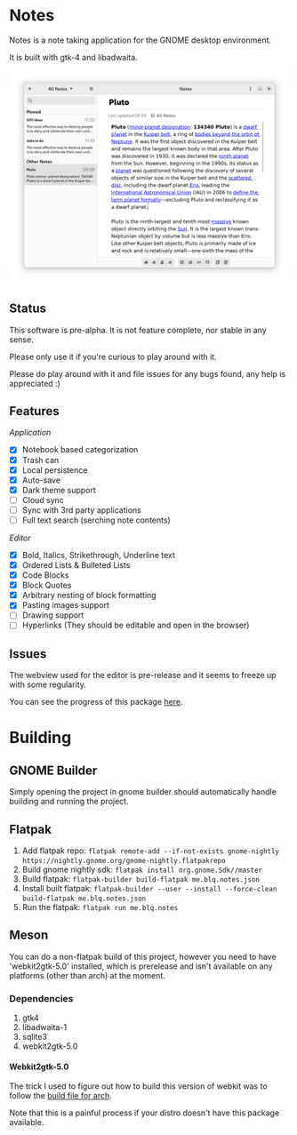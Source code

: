 # Notes

Notes is a note taking application for the GNOME desktop environment.

It is built with gtk-4 and libadwaita.

![Notes application.](screenshots/notes-screenshot.png?raw=true "Notes application.")

## Status

This software is pre-alpha. It is not feature complete, nor stable in any sense.

Please only use it if you're curious to play around with it.

Please do play around with it and file issues for any bugs found,
any help is appreciated :)

## Features

*Application*

- [x] Notebook based categorization
- [x] Trash can
- [x] Local persistence
- [x] Auto-save
- [x] Dark theme support
- [ ] Cloud sync
- [ ] Sync with 3rd party applications
- [ ] Full text search (serching note contents)

*Editor*

- [x] Bold, Italics, Strikethrough, Underline text
- [x] Ordered Lists & Bulleted Lists
- [x] Code Blocks
- [x] Block Quotes
- [x] Arbitrary nesting of block formatting
- [x] Pasting images support
- [ ] Drawing support
- [ ] Hyperlinks (They should be editable and open in the browser)

## Issues

The webview used for the editor is pre-release and it seems to freeze up
with some regularity.

You can see the progress of this package [here](https://bugs.webkit.org/show_bug.cgi?id=210100).

# Building

## GNOME Builder

Simply opening the project in gnome builder should automatically
handle building and running the project.

## Flatpak

1. Add flatpak repo: 
`flatpak remote-add --if-not-exists gnome-nightly https://nightly.gnome.org/gnome-nightly.flatpakrepo`
2. Build gnome nightly sdk:
`flatpak install org.gnome.Sdk//master`
3. Build flatpak: 
`flatpak-builder build-flatpak me.blq.notes.json`
4. Install built flatpak: 
`flatpak-builder --user --install --force-clean build-flatpak me.blq.notes.json`
5. Run the flatpak: 
`flatpak run me.blq.notes`

## Meson

You can do a non-flatpak build of this project, however you need
to have 'webkit2gtk-5.0' installed, which is prerelease and
isn't available on any platforms (other than arch) at the moment.

### Dependencies

1. gtk4
1. libadwaita-1
1. sqlite3
1. webkit2gtk-5.0

#### Webkit2gtk-5.0

The trick I used to figure out how to build this version of webkit was to
follow the [build file for arch](https://github.com/archlinux/svntogit-packages/blob/packages/webkit2gtk-5.0/trunk/PKGBUILD).

Note that this is a painful process if your distro doesn't have this package available.


